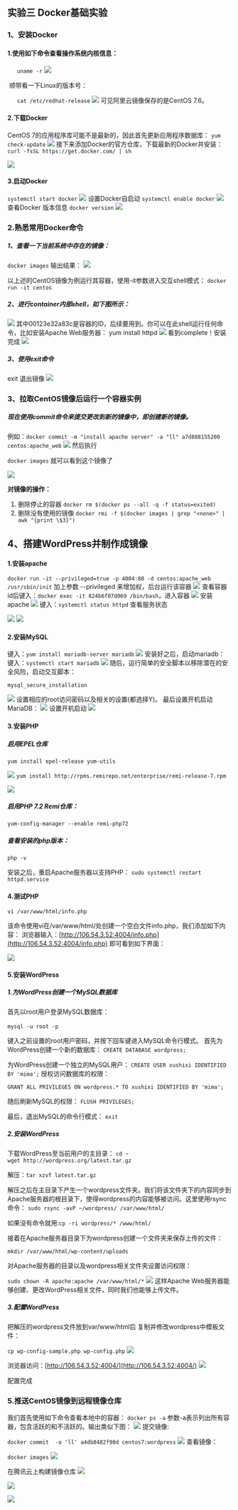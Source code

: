 ## 实验三 Docker基础实验

### 1、安装Docker

#### 1.使用如下命令查看操作系统内核信息：

`	uname -r`
	![](/docs/img/x3/图片1.jpg)

​	顺带看一下Linux的版本号：

`	cat /etc/redhat-release`
![](/docs/img/x3/图片2.jpg)
	可见阿里云镜像保存的是CentOS 7.6。 

#### 2.下载Docker

CentOS 7的应用程序库可能不是最新的，因此首先更新应用程序数据库：
 `yum check-update`
![](/docs/img/x3/图片3.jpg)
接下来添加Docker的官方仓库，下载最新的Docker并安装：
`curl -fsSL https://get.docker.com/ | sh`

![](/docs/img/x3/图片4.jpg)

#### 3.启动Docker

`systemctl start docker`
![](/docs/img/x3/图片5.jpg)
设置Docker自启动
 `systemctl enable docker`
![](/docs/img/x3/图片6.jpg)
查看Docker 版本信息
`docker version`
![](/docs/img/x3/图片7.jpg)

### 2.熟悉常用Docker命令

##### 1、查看一下当前系统中存在的镜像：

`docker images`
输出结果：
![](/docs/img/x3/图片8.jpg)

以上述的CentOS镜像为例运行其容器，使用-it参数进入交互shell模式：
`docker run -it centos`

##### 2、进行container内部shell，如下图所示：

![](/docs/img/x3/图片9.jpg)
其中00123e32a83c是容器的ID，后续要用到。你可以在此shell运行任何命令，比如安装Apache Web服务器：
yum install httpd
![](/docs/img/x3/图片10.jpg)
看到complete！安装完成
![](/docs/img/x3/图片11.jpg)

##### 3、使用exit命令

exit
退出镜像
![](/docs/img/x3/图片12.jpg)

### 3、拉取CentOS镜像后运行一个容器实例

##### 	现在使用commit命令来提交更改到新的镜像中，即创建新的镜像。


例如：`docker commit -m "install apache server" -a "ll" a7d888155200 centos:apache_web`
![](/docs/img/x3/图片13.jpg)
然后执行

`docker images`
就可以看到这个镜像了

![](/docs/img/x3/图片14.jpg)

**对镜像的操作：**

1. 删除停止的容器
   `docker rm $(docker ps --all -q -f status=exited)`
2. 删除没有使用的镜像
   `docker rmi -f $(docker images | grep "<none>" | awk "{print \$3}")`

## 4、搭建WordPress并制作成镜像

#### 1.安装apache

 `docker run -it --privileged=true -p 4004:80 -d centos:apache_web /usr/sbin/init`
加上参数 --privileged 来增加权，后台运行该容器
![](/docs/img/x3/图片15.jpg)
查看容器id后键入：`docker exec -it 824b6f07d069 /bin/bash`，进入容器
![](/docs/img/x3/图片16.jpg)
安装apache
![](/docs/img/x3/图片17.jpg)
键入：`systemctl status httpd` 查看服务状态

![](/docs/img/x3/图片18.jpg)
![](/docs/img/x3/图片19.jpg)

#### 2.安装MySQL

键入：`yum install mariadb-server mariadb`
![](/docs/img/x3/图片20.jpg)
安装好之后，启动mariadb：
键入：`systemctl start mariadb`
![](/docs/img/x3/图片21.jpg)
随后，运行简单的安全脚本以移除潜在的安全风险，启动交互脚本：

`mysql_secure_installation`

![](/docs/img/x3/图片22.jpg)
设置相应的root访问密码以及相关的设置(都选择Y)。 最后设置开机启动MariaDB：
![](/docs/img/x3/图片23.jpg)
设置开机启动
![](/docs/img/x3/图片24.jpg)

#### 3.安装PHP

##### 启用EPEL仓库

 `yum install epel-release yum-utils` 

![](/docs/img/x3/图片25.jpg)
 `yum install http://rpms.remirepo.net/enterprise/remi-release-7.rpm`

![](/docs/img/x3/图片26.jpg)

##### 启用PHP 7.2 Remi仓库：

  `yum-config-manager --enable remi-php72`

##### 查看安装的php版本：

`php -v` 

安装之后，重启Apache服务器以支持PHP：
`sudo systemctl restart httpd.service`

#### 4.测试PHP

`vi /var/www/html/info.php`

该命令使用vi在/var/www/html/处创建一个空白文件info.php，我们添加如下内容：
浏览器输入：[http://106.54.3.52:4004/info.php](http://106.54.3.52:4004/info.php)
即可看到如下界面：

![](/docs/img/x3/图片27.jpg)





#### 5.安装WordPress

##### 1.为WordPress创建一个MySQL数据库

首先以root用户登录MySQL数据库：

`mysql -u root -p`  

键入之前设置的root用户密码，并按下回车键进入MySQL命令行模式。
首先为WordPress创建一个新的数据库：
`CREATE DATABASE wordpress;` 

为WordPress创建一个独立的MySQL用户：
`CREATE USER xushixi IDENTIFIED BY 'mima';`
授权访问数据库的权限：  

`GRANT ALL PRIVILEGES ON wordpress.* TO xushixi IDENTIFIED BY 'mima';` 

随后刷新MySQL的权限：
`FLUSH PRIVILEGES;` 

最后，退出MySQL的命令行模式：
`exit`

##### 2.安装WordPress

下载WordPress至当前用户的主目录：
`cd ~ wget http://wordpress.org/latest.tar.gz`

解压：`tar xzvf latest.tar.gz`

解压之后在主目录下产生一个wordpress文件夹。我们将该文件夹下的内容同步到Apache服务器的根目录下，使得wordpress的内容能够被访问。这里使用rsync命令：
`sudo rsync -avP ~/wordpress/ /var/www/html/`

如果没有命令就用:`cp -ri wordpress/* /www/html/`

接着在Apache服务器目录下为wordpress创建一个文件夹来保存上传的文件：

`mkdir /var/www/html/wp-content/uploads`

 对Apache服务器的目录以及wordpress相关文件夹设置访问权限：

 `sudo chown -R apache:apache /var/www/html/*`
![](/docs/img/x3/图片28.jpg)
这样Apache Web服务器能够创建、更改WordPress相关文件，同时我们也能够上传文件。

##### 3.配置WordPress

把解压的wordpress文件放到var/www/html后
复制并修改wordpress中模板文件：

`cp wp-config-sample.php wp-config.php`
![](/docs/img/x3/图片29.jpg)

浏览器访问：[http://106.54.3.52:4004/](http://106.54.3.52:4004/)
![](/docs/img/x3/图片30.jpg)

配置完成

### 5.推送CentOS镜像到远程镜像仓库

我们首先使用如下命令查看本地中的容器：
`docker ps -a`
参数-a表示列出所有容器，包含活跃的和不活跃的。输出类似下图：
![](/docs/img/x3/图片31.jpg)
提交镜像:

`docker commit  -a 'll' a4db8482f90d centos7:wordpress`
![](/docs/img/x3/图片2.jpg)
查看镜像：

`docker images`
![](/docs/img/x3/图片3.jpg)

在腾讯云上构建镜像仓库
![](/docs/img/x3/图片34.jpg)

![](/docs/img/x3/图片35.jpg)

![](/docs/img/x3/图片36.jpg)
